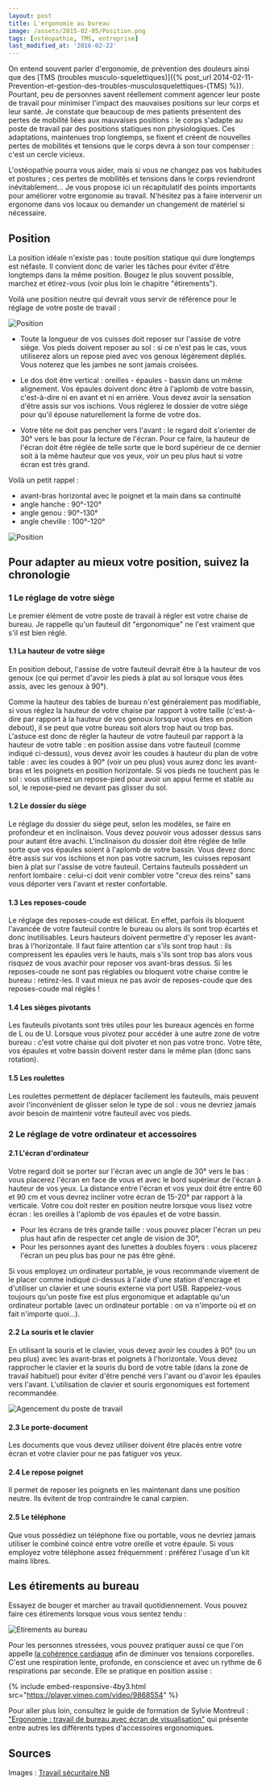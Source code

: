 ```yaml
---
layout: post
title: L'ergonomie au bureau
image: /assets/2015-02-05/Position.png
tags: [ostéopathie, TMS, entreprise]
last_modified_at: '2016-02-22'
---
```


On entend souvent parler d'ergonomie, de prévention des douleurs ainsi que des [TMS (troubles musculo-squelettiques)]({% post_url 2014-02-11-Prevention-et-gestion-des-troubles-musculosquelettiques-(TMS) %}). Pourtant, peu de personnes savent réellement comment agencer leur poste de travail pour minimiser l'impact des mauvaises positions sur leur corps et leur santé. Je constate que beaucoup de mes patients présentent des pertes de mobilité liées aux mauvaises positions : le corps s'adapte au poste de travail par des positions statiques non physiologiques. Ces adaptations, maintenues trop longtemps, se fixent et créent de nouvelles pertes de mobilités et tensions que le corps devra à son tour compenser : c'est un cercle vicieux.

L'ostéopathie pourra vous aider, mais si vous ne changez pas vos habitudes et postures ; ces pertes de mobilités et tensions dans le corps reviendront inévitablement...
Je vous propose ici un récapitulatif des points importants pour améliorer votre ergonomie au travail.
N'hésitez pas à faire intervenir un ergonome dans vos locaux ou demander un changement de matériel si nécessaire.

## Position

La position idéale n'existe pas : toute position statique qui dure longtemps est néfaste. Il convient donc de varier les tâches pour éviter d'être longtemps dans la même position. Bougez le plus souvent possible, marchez et étirez-vous (voir plus loin le chapitre "étirements").

Voilà une position neutre qui devrait vous servir de référence pour le réglage de votre poste de travail :

![Position](/assets/2015-02-05/Position.png)

- Toute la longueur de vos cuisses doit reposer sur l'assise de votre siège. Vos pieds doivent reposer au sol : si ce n'est pas le cas, vous utiliserez alors un repose pied avec vos genoux légèrement dépliés. Vous noterez que les jambes ne sont jamais croisées.

- Le dos doit être vertical : oreilles - épaules - bassin dans un même alignement. Vos épaules doivent donc être à l'aplomb de votre bassin, c'est-à-dire ni en avant et ni en arrière. Vous devez avoir la sensation d'être assis sur vos ischions. Vous réglerez le dossier de votre siège pour qu'il épouse naturellement la forme de votre dos.

- Votre tête ne doit pas pencher vers l'avant : le regard doit s'orienter de 30° vers le bas pour la lecture de l'écran. Pour ce faire, la hauteur de l'écran doit être réglée de telle sorte que le bord supérieur de ce dernier soit à la même hauteur que vos yeux, voir un peu plus haut si votre écran est très grand.

Voilà un petit rappel :

- avant-bras horizontal avec le poignet et la main dans sa continuité
- angle hanche : 90°-120°
- angle genou : 90°-130°
- angle cheville : 100°-120°

![Position](/assets/2015-02-05/Position2.png)

## Pour adapter au mieux votre position, suivez la chronologie

### 1 Le réglage de votre siège

Le premier élément de votre poste de travail à régler est votre chaise de bureau. Je rappelle qu'un fauteuil dit "ergonomique" ne l'est vraiment que s'il est bien réglé.

#### 1.1 La hauteur de votre siège

En position debout, l'assise de votre fauteuil devrait être à la hauteur de vos genoux (ce qui permet d'avoir les pieds à plat au sol lorsque vous êtes assis, avec les genoux à 90°).

Comme la hauteur des tables de bureau n'est généralement pas modifiable, si vous réglez la hauteur de votre chaise par rapport à votre taille (c'est-à-dire par rapport à la hauteur de vos genoux lorsque vous êtes en position debout), il se peut que votre bureau soit alors trop haut ou trop bas. L'astuce est donc de régler la hauteur de votre fauteuil par rapport à la hauteur de votre table : en position assise dans votre fauteuil (comme indiqué ci-dessus), vous devez avoir les coudes à hauteur du plan de votre table : avec les coudes à 90° (voir un peu plus) vous aurez donc les avant-bras et les poignets en position horizontale. Si vos pieds ne touchent pas le sol : vous utiliserez un repose-pied pour avoir un appui ferme et stable au sol, le repose-pied ne devant pas glisser du sol.

#### 1.2 Le dossier du siège

Le réglage du dossier du siège peut, selon les modèles, se faire en profondeur et en inclinaison. Vous devez pouvoir vous adosser dessus sans pour autant être avachi. L'inclinaison du dossier doit être réglée de telle sorte que vos épaules soient à l'aplomb de votre bassin. Vous devez donc être assis sur vos ischions et non pas votre sacrum, les cuisses reposant bien à plat sur l'assise de votre fauteuil. Certains fauteuils possèdent un renfort lombaire : celui-ci doit venir combler votre "creux des reins" sans vous déporter vers l'avant et rester confortable.

#### 1.3 Les reposes-coude

Le réglage des reposes-coude est délicat. En effet, parfois ils bloquent l'avancée de votre fauteuil contre le bureau ou alors ils sont trop écartés et donc inutilisables. Leurs hauteurs doivent permettre d'y reposer les avant-bras à l'horizontale. Il faut faire attention car s'ils sont trop haut : ils compressent les épaules vers le hauts, mais s'ils sont trop bas alors vous risquez de vous avachir pour reposer vos avant-bras dessus. Si les reposes-coude ne sont pas réglables ou bloquent votre chaise contre le bureau : retirez-les. Il vaut mieux ne pas avoir de reposes-coude que des reposes-coude mal réglés !

#### 1.4 Les sièges pivotants

Les fauteuils pivotants sont très utiles pour les bureaux agencés en forme de L ou de U. Lorsque vous pivotez pour accéder à une autre zone de votre bureau : c'est votre chaise qui doit pivoter et non pas votre tronc. Votre tête, vos épaules et votre bassin doivent rester dans le même plan (donc sans rotation).

#### 1.5 Les roulettes

Les roulettes permettent de déplacer facilement les fauteuils, mais peuvent avoir l'inconvénient de glisser selon le type de sol : vous ne devriez jamais avoir besoin de maintenir votre fauteuil avec vos pieds.

### 2 Le réglage de votre ordinateur et accessoires

#### 2.1 L'écran d'ordinateur

Votre regard doit se porter sur l'écran avec un angle de 30° vers le bas : vous placerez l'écran en face de vous et avec le bord supérieur de l'écran à hauteur de vos yeux. La distance entre l'écran et vos yeux doit être entre 60 et 90 cm et vous devrez incliner votre écran de 15-20° par rapport à la verticale. Votre cou doit rester en position neutre lorsque vous lisez votre écran : les oreilles à l'aplomb de vos épaules et de votre bassin.

- Pour les écrans de très grande taille : vous pouvez placer l'écran un peu plus haut afin de respecter cet angle de vision de 30°,
- Pour les personnes ayant des lunettes à doubles foyers : vous placerez l'écran un peu plus bas pour ne pas être gêné.

Si vous employez un ordinateur portable, je vous recommande vivement de le placer comme indiqué ci-dessus à l'aide d'une station d'encrage et d'utiliser un clavier et une souris externe via port USB. Rappelez-vous toujours qu'un poste fixe est plus ergonomique et adaptable qu'un ordinateur portable (avec un ordinateur portable : on va n'importe où et on fait n'importe quoi...).

#### 2.2 La souris et le clavier

En utilisant la souris et le clavier, vous devez avoir les coudes à 90° (ou un peu plus) avec les avant-bras et poignets à l'horizontale. Vous devez rapprocher le clavier et la souris du bord de votre table (dans la zone de travail habituel) pour éviter d'être penché vers l'avant ou d'avoir les épaules vers l'avant. L'utilisation de clavier et souris ergonomiques est fortement recommandée.

![Agencement du poste de travail](/assets/2015-02-05/Agencement.png)

#### 2.3 Le porte-document

Les documents que vous devez utiliser doivent être placés entre votre écran et votre clavier pour ne pas fatiguer vos yeux.

#### 2.4 Le repose poignet

Il permet de reposer les poignets en les maintenant dans une position neutre. Ils évitent de trop contraindre le canal carpien.

#### 2.5 Le téléphone

Que vous possédiez un téléphone fixe ou portable, vous ne devriez jamais utiliser le combiné coincé entre votre oreille et votre épaule. Si vous employez votre téléphone assez fréquemment : préférez l'usage d'un kit mains libres.

## Les étirements au bureau

Essayez de bouger et marcher au travail quotidiennement. Vous pouvez faire ces étirements lorsque vous vous sentez tendu :

![Etirements au bureau](/assets/2015-02-05/Etirements.png)

Pour les personnes stressées, vous pouvez pratiquer aussi ce que l'on appelle [la cohérence cardiaque](http://www.thierrysouccar.com/bien-etre/info/comment-entrer-en-coherence-cardiaque-493) afin de diminuer vos tensions corporelles. C'est une respiration lente, profonde, en conscience et avec un rythme de 6 respirations par seconde. Elle se pratique en position assise :

{% include embed-responsive-4by3.html src="https://player.vimeo.com/video/9868554" %}

Pour aller plus loin, consultez le guide de formation de Sylvie Montreuil : ["Ergonomie : travail de bureau avec écran de visualisation"](http://www.cgsst.com/stock/fra/guide-dergonomie.pdf) qui présente entre autres les différents types d'accessoires ergonomiques.

## Sources

Images : [Travail sécuritaire NB](http://travailsecuritairenb.ca/docs/officefrdist.pdf)
